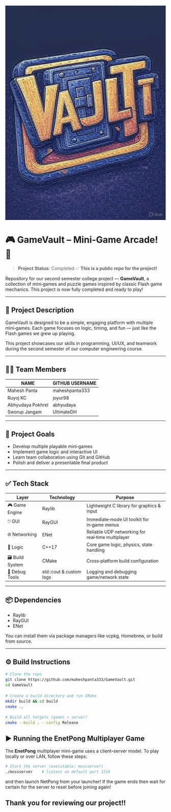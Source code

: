 ![GameVault Logo](./assets/gamevault_icon.jpg)

# 🎮 GameVault – Mini-Game Arcade! 🚀

> **Project Status:** Completed ✅
> **This is a public repo for the project!**

Repository for our second semester college project — **GameVault**, a collection of mini‑games and puzzle games inspired by classic Flash game mechanics. This project is now fully completed and ready to play!

---

## 📝 Project Description

GameVault is designed to be a simple, engaging platform with multiple mini‑games. Each game focuses on logic, timing, and fun — just like the Flash games we grew up playing.

This project showcases our skills in programming, UI/UX, and teamwork during the second semester of our computer engineering course.

---

## 👨‍💻 Team Members

| NAME               | GITHUB USERNAME  |
|--------------------|------------------|
| Mahesh Panta       | maheshpanta333   |
| Ruyoj KC           | joyur98          |
| Abhyudaya Pokhrel  | abhyudaya        |
| Sworup Jangam      | UltimateDH       |

---

## 📌 Project Goals

- Develop multiple playable mini‑games  
- Implement game logic and interactive UI  
- Learn team collaboration using Git and GitHub  
- Polish and deliver a presentable final product  

---

## ✅ Tech Stack

| Layer           | Technology  | Purpose                                           |
|-----------------|-------------|---------------------------------------------------|
| 🎮 Game Engine  | Raylib      | Lightweight C library for graphics & input        |
| 🖱️ GUI          | RayGUI      | Immediate‑mode UI toolkit for in‑game menus       |
| 🌐 Networking   | ENet        | Reliable UDP networking for real‑time multiplayer |
| 🧠 Logic         | C++17       | Core game logic, physics, state handling         |
| 🗃️ Build System | CMake       | Cross‑platform build configuration                |
| 🧪 Debug Tools   | std::cout & custom logs | Logging and debugging game/network state |

---

## 📦 Dependencies

- Raylib  
- RayGUI  
- ENet  

You can install them via package managers like vcpkg, Homebrew, or build from source.

---

## ⚙️ Build Instructions

```bash
# Clone the repo
git clone https://github.com/maheshpanta333/GameVault.git
cd GameVault

# Create a build directory and run CMake
mkdir build && cd build
cmake ..

# Build all targets (games + server)
cmake --build . --config Release
```
## ▶️ Running the EnetPong Multiplayer Game

The **EnetPong** multiplayer mini-game uses a client–server model. To play locally or over LAN, follow these steps:

```bash
# Start the server (executable: mossserver)
./mossserver    # listens on default port 1234
```
and then launch NetPong from your launcher!
If the game ends then wait for certain for the server to reset before joining again!
<br>
## Thank you for reviewing our project!!
